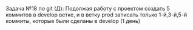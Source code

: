 Задача  №18 по git (Д):
Подолжая работу с проектом создать 5 коммитов в develop ветке, и в ветку prod записать только 1-й,3-й,5-й коммиты, которые были сделаны в develop
(1 день)